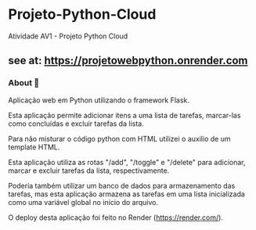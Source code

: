 # Projeto-Python-Cloud
Atividade AV1 - Projeto Python Cloud 

## see at: https://projetowebpython.onrender.com

### About 📒
Aplicação web em Python utilizando o framework Flask.

Esta aplicação permite adicionar itens a uma lista de tarefas, marcar-las como concluídas e excluir tarefas da lista.

Para não misturar o código python com HTML utilizei o auxilio de um template HTML.

Esta aplicação utiliza as rotas "/add", "/toggle" e "/delete" para adicionar, marcar e excluir tarefas da lista, respectivamente.

Poderia também utilizar um banco de dados para armazenamento das tarefas, mas esta aplicação armazena as tarefas em uma lista inicializada como uma variável global no início do arquivo.

O deploy desta aplicação foi feito no Render (https://render.com/).
